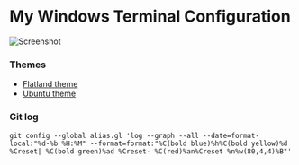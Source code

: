 # My Windows Terminal Configuration

![Screenshot](https://user-images.githubusercontent.com/68998620/214084909-d4e964f4-4db8-4104-be55-ee7ba2b9ff17.png)

### Themes
* [Flatland theme](https://windowsterminalthemes.dev/?theme=Flatland)
* [Ubuntu theme](https://windowsterminalthemes.dev/?theme=Ubuntu)

### Git log
`git config --global alias.gl 'log --graph --all --date=format-local:"%d-%b %H:%M" --format=format:"%C(bold blue)%h%C(bold yellow)%d %Creset| %C(bold green)%ad %Creset- %C(red)%an%Creset %n%w(80,4,4)%B"'`
